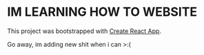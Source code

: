 # IM LEARNING HOW TO WEBSITE

This project was bootstrapped with [Create React App](https://github.com/facebook/create-react-app).

Go away, im adding new shit when i can >:(